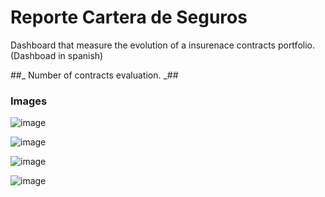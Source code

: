 # Reporte Cartera de Seguros #
Dashboard that measure the evolution of a insurenace contracts portfolio.
(Dashboad in spanish)

##_ Number of contracts evaluation. _##

### Images ###
![image](https://user-images.githubusercontent.com/98062992/185679062-c005362e-afa8-4fd9-aec0-d1e2cd6b5951.png)


![image](https://user-images.githubusercontent.com/98062992/185679107-2c73ea5f-452b-4d6a-8ef9-3e153937ed5e.png)


![image](https://user-images.githubusercontent.com/98062992/185679123-1578f788-2312-4fd6-9f73-51ecd4afa446.png)


![image](https://user-images.githubusercontent.com/98062992/185679128-0f78526d-5dc5-4b8a-91eb-6371d6cb692a.png)

